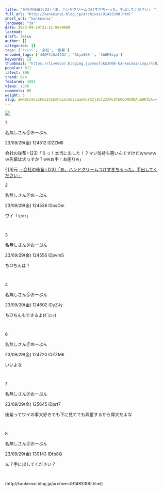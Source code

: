 ```yaml
---
title: "会社の後輩♀(23)「あ、ハンドクリームつけすぎちゃった。手出してください」 "
full_url: "http://kankeinai.blog.jp/archives/91483300.html"
short_url: "kankeinai"
language: "ja"
date: 2023-09-29T23:12:00+0900
lastmod: 
draft: false
author: []
categories: []
tags: ['ハンド', '会社', '後輩']
encoded_tags: ['44OP44Oz44OJ', '5Lya56S-', '5b6M6Lyp']
keywords: []
thumbnail: "https://livedoor.blogimg.jp/neofuku2006-kankeinai/imgs/4/8/4837e537-s.jpg"
popular: 611
latest: 896
trend: 974
featured: 1983
views: 1836
comments: 68
weight: 5
slug: aHR0cC8va2Fua2VpbmFpLmJsb2cuanAvYXJjaGl2ZXMvOTE0ODMzMDAuaHRtbA==
---
```


![](https://livedoor.blogimg.jp/neofuku2006-kankeinai/imgs/4/8/4837e537-s.jpg)

<div><p class='t_h'>1 <p>名無しさん＠おーぷん</p> <p> 23/09/29(金) 124512 IDZZM6</p></p><p class='t_b'> 会社の後輩♀(23)「えっ！本当に出した！？マジ気持ち悪いんですけどｗｗｗｗｗ先輩は犬っすか？wwお手！お座りw」 </p><p>引用元 <a href='http//2chspa.com/thread/livejupiter/1695959112' target='_blank'>・</a><a href='https//hayabusa.open2ch.net/test/read.cgi/livejupiter/1695959112/' target='_blank'>会社の後輩♀(23)「あ、ハンドクリームつけすぎちゃった。手出してください」</a></p><p class='t_h'>2 <p>名無しさん＠おーぷん</p> <p> 23/09/29(金) 124536 IDosOm</p></p> <p class='t_b'> ワイ「ﾊｧﾊｧ」 </p><br> <p class='t_h'>3 <p>名無しさん＠おーぷん</p> <p> 23/09/29(金) 124556 IDpvmS</p></p> <p class='t_b'> ち○ちんは？ </p><br> <p class='t_h'>4 <p>名無しさん＠おーぷん</p> <p> 23/09/29(金) 124602 IDyZJy</p></p> <p class='t_b'> ち○ちんもできるよ(ﾎﾞﾛﾝｯ) </p><br> <p class='t_h'>6 <p>名無しさん＠おーぷん</p> <p> 23/09/29(金) 124720 IDZZM6</p></p> <p class='t_b'> いいよな </p><br> <p class='t_h'>7 <p>名無しさん＠おーぷん</p> <p> 23/09/29(金) 125645 IDprt7</p></p> <p class='t_b'> 後輩ってワイの事大好きでも下に見てても興奮するから偉大だよな </p><br> <p class='t_h'>8 <p>名無しさん＠おーぷん</p> <p> 23/09/29(金) 130143 IDfp8Q</p></p> <p class='t_b'> ん？手に出してください？ </p><br> <img border='0' width='1' height='1' src='https//www19.a8.net/0.gif?a8mat=2BJK9W+3WIBJM+249K+BWGDT' alt=''> </div>

(http//kankeinai.blog.jp/archives/91483300.html)
